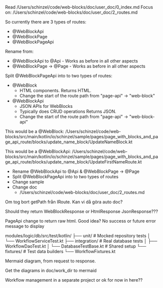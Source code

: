 


Read /Users/schinzel/code/web-blocks/doc/user_doc/0_index.md
Focus on: /Users/schinzel/code/web-blocks/doc/user_doc/2_routes.md

So currently there are 3 types of routes:
- @WebBlockApi
- @WebBlockPage
- @WebBlockPageApi

Rename from:
- @WebBlockApi to @Api - Works as before in all other aspects
- @WebBlockPage → @Page - Works as before in all other aspects

Split @WebBlockPageApi into to two types of routes:
- @WebBlock
  - HTML components. Returns HTML.
  - Change the start of the route path from "page-api" -> "web-block"
- @WebBlockApi
  - JSON APIs for WebBlocks
  - Typically does CRUD operations Returns JSON.
  - Change the start of the route path from "page-api" -> "web-block-api"

This would be a @WebBlock:
/Users/schinzel/code/web-blocks/src/main/kotlin/io/schinzel/sample/pages/page_with_blocks_and_page_api_route/blocks/update_name_block/UpdateNameBlock.kt

This would be a @WebBlockApi:
/Users/schinzel/code/web-blocks/src/main/kotlin/io/schinzel/sample/pages/page_with_blocks_and_page_api_route/blocks/update_name_block/UpdateFirstNameRoute.kt

- Rename @WebBlockApi to @Api & @WebBlockPage → @Page
- Split @WebBlockPageApi into to two types of routes
- Change sample
- Change doc
  - /Users/schinzel/code/web-blocks/doc/user_doc/2_routes.md





Om tog bort getPath från IRoute. Kan vi då göra auto doc?


Should they return WebBlockResponse or HtmlResponse JsonResponse???



PageApi change to return raw html. Good idea? No success
or future error message to display


modules/logic/db/src/test/kotlin/
├── unit/                    # Mocked repository tests
│   └── WorkflowServiceTest.kt
├── integration/             # Real database tests
│   ├── WorkflowDaoTest.kt
│   └── DatabaseTestBase.kt  # Shared setup
└── fixtures/                # Test data builders
└── WorkflowFixtures.kt

Mermaid diagram, from request to response.

Get the diagrams in doc/work_dir to mermaid



Workflow management in a separate project or ok for now in here??

